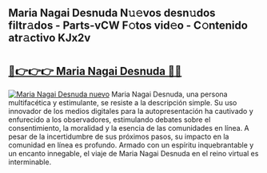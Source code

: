 ## Maria Nagai Desnuda N𝚞𝚎vos desn𝚞dos filtr𝚊dos - Parts-vCW F𝚘tos vid𝚎o - C𝚘ntenido atr𝚊ctivo KJx2v

# <h2><a href="http://mb92842.tromn.icu/?c=Maria+Nagai+Desnuda">🔗👉👉👉 Maria Nagai Desnuda 🔗🔗</a></h2>

[![Maria Nagai Desnuda nuevo](https://i.imgur.com/pEAQMta.gif)](http://mb92842.tromn.icu/?c=Maria+Nagai+Desnuda)
Maria Nagai Desnuda, una persona multifacética y estimulante, se resiste a la descripción simple. Su uso innovador de los medios digitales para la autopresentación ha cautivado y enfurecido a los observadores, estimulando debates sobre el consentimiento, la moralidad y la esencia de las comunidades en línea. A pesar de la incertidumbre de sus próximos pasos, su impacto en la comunidad en línea es profundo. Armado con un espíritu inquebrantable y un encanto innegable, el viaje de Maria Nagai Desnuda en el reino virtual es interminable.
